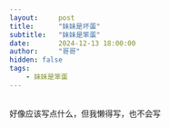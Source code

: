 ```yaml
---
layout:     post
title:      "妹妹是坏蛋"
subtitle:   "妹妹是笨蛋"
date:       2024-12-13 18:00:00
author:     "哥哥"
hidden: false
tags:
    - 妹妹是笨蛋
---
```

<div>
    <br>好像应该写点什么，但我懒得写，也不会写

